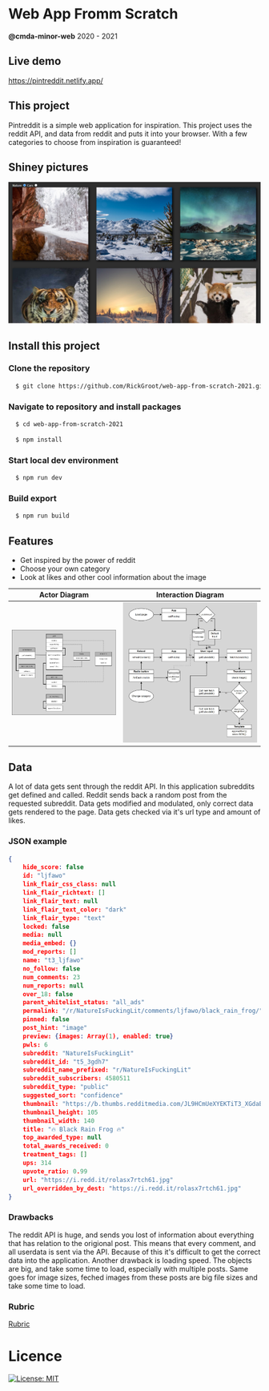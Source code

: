 # Web App Fromm Scratch
**@cmda-minor-web** 2020 - 2021

<!-- Add a link to your live demo in Github Pages 🌐-->
## Live demo
https://pintreddit.netlify.app/ 

<!-- ☝️ replace this description with a description of your own work -->
## This project
Pintreddit is a simple web application for inspiration. 
This project uses the reddit API, and data from reddit and puts it into your browser. With a few categories to choose from inspiration is guaranteed! 

<!-- Add a nice poster image here at the end of the week, showing off your shiny frontend 📸 -->
## Shiney pictures
![Week 1](https://github.com/rickgroot/web-app-from-scratch-2021/blob/main/assets/week1poster.jpg?raw=true)

<!-- Maybe a table of contents here? 📚 -->

<!-- How about a section that describes how to install this project? 🤓 -->
## Install this project
### Clone the repository

```bash
  $ git clone https://github.com/RickGroot/web-app-from-scratch-2021.git
```

### Navigate to repository and install packages

```bash
  $ cd web-app-from-scratch-2021
```

```bash
  $ npm install
```

### Start local dev environment

```bash
  $ npm run dev
```

### Build export

```bash
  $ npm run build
```

<!-- ...but how does one use this project? What are its features 🤔 -->
## Features
* Get inspired by the power of reddit
* Choose your own category
* Look at likes and other cool information about the image

| Actor Diagram           | Interaction Diagram                 |
|:-----------------------:|:-----------------------------------:|
| ![actor diagram][actor] | ![interaction diagram][interaction] |


[actor]: https://github.com/rickgroot/web-app-from-scratch-2021/blob/main/assets/ActorDiagram.png?raw=true "Actor Diagram"
[interaction]: https://github.com/rickgroot/web-app-from-scratch-2021/blob/main/assets/InteractionDiagram.jpg?raw=true "Interaction Diagram"

<!-- What external data source is featured in your project and what are its properties 🌠 -->
## Data
A lot of data gets sent through the reddit API. In this application subreddits get defined and called. Reddit sends back a random post from the requested subreddit. Data gets modified and modulated, only correct data gets rendered to the page. Data gets checked via it's url type and amount of likes.

### JSON example
```json
{
    hide_score: false
    id: "ljfawo"
    link_flair_css_class: null
    link_flair_richtext: []
    link_flair_text: null
    link_flair_text_color: "dark"
    link_flair_type: "text"
    locked: false
    media: null
    media_embed: {}
    mod_reports: []
    name: "t3_ljfawo"
    no_follow: false
    num_comments: 23
    num_reports: null
    over_18: false
    parent_whitelist_status: "all_ads"
    permalink: "/r/NatureIsFuckingLit/comments/ljfawo/black_rain_frog/"
    pinned: false
    post_hint: "image"
    preview: {images: Array(1), enabled: true}
    pwls: 6
    subreddit: "NatureIsFuckingLit"
    subreddit_id: "t5_3gdh7"
    subreddit_name_prefixed: "r/NatureIsFuckingLit"
    subreddit_subscribers: 4580511
    subreddit_type: "public"
    suggested_sort: "confidence"
    thumbnail: "https://b.thumbs.redditmedia.com/JL9HCmUeXYEKTiT3_XGdaBFUOubPNRMP_74jRwHnMXo.jpg"
    thumbnail_height: 105
    thumbnail_width: 140
    title: "🔥 Black Rain Frog 🔥"
    top_awarded_type: null
    total_awards_received: 0
    treatment_tags: []
    ups: 314
    upvote_ratio: 0.99
    url: "https://i.redd.it/rolasx7rtch61.jpg"
    url_overridden_by_dest: "https://i.redd.it/rolasx7rtch61.jpg"
}
```

### Drawbacks
The reddit API is huge, and sends you lost of information about everything that has relation to the origional post. This means that every comment, and all userdata is sent via the API. Because of this it's difficult to get the correct data into the application. Another drawback is loading speed. The objects are big, and take some time to load, especially with multiple posts. Same goes for image sizes, feched images from these posts are big file sizes and take some time to load.

<!-- Maybe a checklist of done stuff and stuff still on your wishlist? ✅ -->

<!-- How about a license here? 📜 (or is it a licence?) 🤷 -->
### Rubric
[Rubric](https://docs.google.com/spreadsheets/d/1vJJ4EhIqkefWj1nWFp0Pnvy1Kld-S2V3qwZgC6XQO0c/edit?usp=sharing)

# Licence
[![License: MIT](https://img.shields.io/badge/License-MIT-yellow.svg)](https://opensource.org/licenses/MIT)